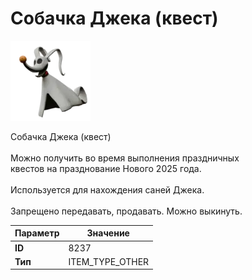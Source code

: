 # Собачка Джека (квест)

![Item Image](../img/8237.webp?raw=true)

Собачка Джека (квест)<br><br>Можно получить во время выполнения праздничных<br>квестов на празднование Нового 2025 года.<br><br>Используется для нахождения саней Джека.<br><br>Запрещено передавать, продавать. Можно выкинуть.


| Параметр | Значение |
|----------|----------|
| **ID** | 8237 |
| **Тип** | ITEM_TYPE_OTHER |

